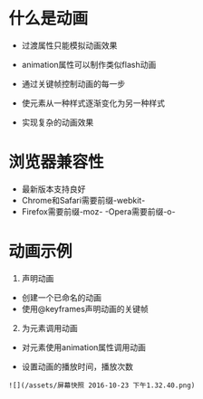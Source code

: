 # 什么是动画

 - 过渡属性只能模拟动画效果

 - animation属性可以制作类似flash动画

  - 通过关键帧控制动画的每一步

  - 使元素从一种样式逐渐变化为另一种样式

  - 实现复杂的动画效果

# 浏览器兼容性

  - 最新版本支持良好
  - Chrome和Safari需要前缀-webkit-
  - Firefox需要前缀-moz-
  -Opera需要前缀-o-

# 动画示例

 1. 声明动画

   - 创建一个已命名的动画
   - 使用@keyframes声明动画的关键帧

 2. 为元素调用动画

   - 对元素使用animation属性调用动画

   - 设置动画的播放时间，播放次数

    ![](/assets/屏幕快照 2016-10-23 下午1.32.40.png)

